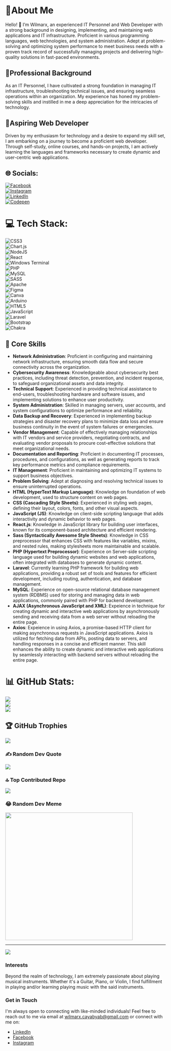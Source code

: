 # 🤵About Me

Hello! 👋 I’m Wilmarx, an experienced IT Personnel and Web Developer with a strong background in designing, implementing, and maintaining web applications and IT infrastructure. Proficient in various programming languages, web technologies, and system administration. Adept at problem-solving and optimizing system performance to meet business needs with a proven track record of successfully managing projects and delivering high-quality solutions in fast-paced environments.

## 🤵Professional Background

As an IT Personnel, I have cultivated a strong foundation in managing IT infrastructure, troubleshooting technical issues, and ensuring seamless operations within an organization. My experience has honed my problem-solving skills and instilled in me a deep appreciation for the intricacies of technology.

## 🤵Aspiring Web Developer

Driven by my enthusiasm for technology and a desire to expand my skill set, I am embarking on a journey to become a proficient web developer. Through self-study, online courses, and hands-on projects, I am actively learning the languages and frameworks necessary to create dynamic and user-centric web applications.


## 🌐 Socials:
[![Facebook](https://img.shields.io/badge/Facebook-%231877F2.svg?logo=Facebook&logoColor=white)](https://www.facebook.com/profile.php?id=61550879160614)
<br>
 [![Instagram](https://img.shields.io/badge/Instagram-%23E4405F.svg?logo=Instagram&logoColor=white)](https://instagram.com/wil.marx)
<br>
 [![LinkedIn](https://img.shields.io/badge/LinkedIn-%230077B5.svg?logo=linkedin&logoColor=white)](www.linkedin.com/in/wilmarx-cayabyab)
<br>
 [![Codepen](https://img.shields.io/badge/Codepen-000000?style=for-the-badge&logo=codepen&logoColor=white)](https://codepen.io/Wilmarx-John) 

# 💻 Tech Stack:
![CSS3](https://img.shields.io/badge/css3-%231572B6.svg?style=for-the-badge&logo=css3&logoColor=white)
<br>
![Chart.js](https://img.shields.io/badge/chart.js-F5788D.svg?style=for-the-badge&logo=chart.js&logoColor=white)
<br>
 ![NodeJS](https://img.shields.io/badge/node.js-6DA55F?style=for-the-badge&logo=node.js&logoColor=white)
<br>
 ![React](https://img.shields.io/badge/react-%2320232a.svg?style=for-the-badge&logo=react&logoColor=%2361DAFB)
<br>
 ![Windows Terminal](https://img.shields.io/badge/Windows%20Terminal-%234D4D4D.svg?style=for-the-badge&logo=windows-terminal&logoColor=white)
<br>
 ![PHP](https://img.shields.io/badge/php-%23777BB4.svg?style=for-the-badge&logo=php&logoColor=white)
<br>
 ![MySQL](https://img.shields.io/badge/mysql-%2300000f.svg?style=for-the-badge&logo=mysql&logoColor=white)
<br>
 ![SASS](https://img.shields.io/badge/SASS-hotpink.svg?style=for-the-badge&logo=SASS&logoColor=white)
<br>
 ![Apache](https://img.shields.io/badge/apache-%23D42029.svg?style=for-the-badge&logo=apache&logoColor=white)
<br>
 ![Figma](https://img.shields.io/badge/figma-%23F24E1E.svg?style=for-the-badge&logo=figma&logoColor=white)
<br>
 ![Canva](https://img.shields.io/badge/Canva-%2300C4CC.svg?style=for-the-badge&logo=Canva&logoColor=white)
<br>
 ![Arduino](https://img.shields.io/badge/-Arduino-00979D?style=for-the-badge&logo=Arduino&logoColor=white)
<br>
 ![HTML5](https://img.shields.io/badge/html5-%23E34F26.svg?style=for-the-badge&logo=html5&logoColor=white) 
<br>
![JavaScript](https://img.shields.io/badge/javascript-%23323330.svg?style=for-the-badge&logo=javascript&logoColor=%23F7DF1E)
<br>
 ![Laravel](https://img.shields.io/badge/laravel-%23FF2D20.svg?style=for-the-badge&logo=laravel&logoColor=white)
<br>
 ![Bootstrap](https://img.shields.io/badge/bootstrap-%238511FA.svg?style=for-the-badge&logo=bootstrap&logoColor=white) 
<br>
![Chakra](https://img.shields.io/badge/chakra-%234ED1C5.svg?style=for-the-badge&logo=chakraui&logoColor=white)

## 💪 Core Skills
- **Network Administration**: Proficient in configuring and maintaining network infrastructure, ensuring smooth data flow and secure connectivity across the organization.
- **Cybersecurity Awareness**: Knowledgeable about cybersecurity best practices, including threat detection, prevention, and incident response, to safeguard organizational assets and data integrity.
- **Technical Support**: Experienced in providing technical assistance to end-users, troubleshooting hardware and software issues, and implementing solutions to enhance user productivity.
- **System Administration**: Skilled in managing servers, user accounts, and system configurations to optimize performance and reliability.
- **Data Backup and Recovery**: Experienced in implementing backup strategies and disaster recovery plans to minimize data loss and ensure business continuity in the event of system failures or emergencies.
- **Vendor Management**: Capable of effectively managing relationships with IT vendors and service providers, negotiating contracts, and evaluating vendor proposals to procure cost-effective solutions that meet organizational needs.
- **Documentation and Reporting**: Proficient in documenting IT processes, procedures, and configurations, as well as generating reports to track key performance metrics and compliance requirements.
- **IT Management**: Proficient in maintaining and optimizing IT systems to support business objectives.
- **Problem Solving**: Adept at diagnosing and resolving technical issues to ensure uninterrupted operations.
- **HTML (HyperText Markup Language)**: Knowledge on foundation of web development, used to structure content on web pages.
- **CSS (Cascading Style Sheets)**: Experienced in styling web pages, defining their layout, colors, fonts, and other visual aspects.
- **JavaScript (JS)**: Knowledge on client-side scripting language that adds interactivity and dynamic behavior to web pages.
- **React.js**: Knowledge in JavaScript library for building user interfaces, known for its component-based architecture and efficient rendering.
- **Sass (Syntactically Awesome Style Sheets)**: Knowledge in CSS preprocessor that enhances CSS with features like variables, mixins, and nested rules, making stylesheets more maintainable and scalable.
- **PHP (Hypertext Preprocessor)**: Experience on Server-side scripting language used for building dynamic websites and web applications, often integrated with databases to generate dynamic content.
- **Laravel**: Currently learning PHP framework for building web applications, providing a robust set of tools and features for efficient development, including routing, authentication, and database management.
- **MySQL**: Experience on open-source relational database management system (RDBMS) used for storing and managing data in web applications, commonly paired with PHP for backend development.
- **AJAX (Asynchronous JavaScript and XML)**: Expeience in technique for creating dynamic and interactive web applications by asynchronously sending and receiving data from a web server without reloading the entire page.
- **Axios**: Expeience in using Axios, a promise-based HTTP client for making asynchronous requests in JavaScript applications. Axios is utilized for fetching data from APIs, posting data to servers, and handling responses in a concise and efficient manner. This skill enhances the ability to create dynamic and interactive web applications by seamlessly interacting with backend servers without reloading the entire page.
# 📊 GitHub Stats:
![](https://github-readme-stats.vercel.app/api?username=zhackdtech&theme=dark&hide_border=false&include_all_commits=false&count_private=false)<br/>
![](https://github-readme-streak-stats.herokuapp.com/?user=zhackdtech&theme=dark&hide_border=false)<br/>
![](https://github-readme-stats.vercel.app/api/top-langs/?username=zhackdtech&theme=dark&hide_border=false&include_all_commits=false&count_private=false&layout=compact)

## 🏆 GitHub Trophies
![](https://github-profile-trophy.vercel.app/?username=zhackdtech&theme=gruvbox&no-frame=false&no-bg=true&margin-w=4)

### ✍️ Random Dev Quote
![](https://quotes-github-readme.vercel.app/api?type=vetical&theme=light)

### 🔝 Top Contributed Repo
![](https://github-contributor-stats.vercel.app/api?username=zhackdtech&limit=5&theme=dark&combine_all_yearly_contributions=true)

### 😂 Random Dev Meme
<img src='https://randommeme-five.vercel.app/' style="height: 400px;"/>

---
[![](https://visitcount.itsvg.in/api?id=zhackdtech&icon=5&color=7)](https://visitcount.itsvg.in)

### Interests

Beyond the realm of technology, I am extremely passionate about playing musical instruments. Whether it's a Guitar, Piano, or Violin, I find fulfillment in playing and/or learning playing music with the said instruments.

### Get in Touch

I'm always open to connecting with like-minded individuals! Feel free to reach out to me via email at [wilmarx.cayabyab@gmail.com](mailto:wilmarx.cayabyab@gmail.com) or connect with me on:

- [LinkedIn](https://www.linkedin.com/in/wilmarx-cayabyab/)
- [Facebook](https://www.facebook.com/profile.php?id=61550879160614)
- [Instagram](https://www.instagram.com/marx.wil/)



